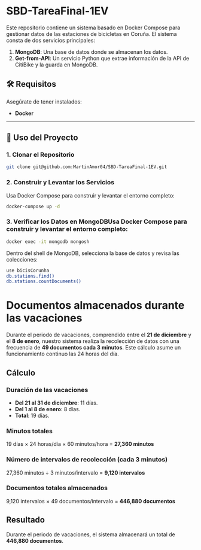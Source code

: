 # SBD-TareaFinal-1EV

Este repositorio contiene un sistema basado en Docker Compose para gestionar datos de las estaciones de bicicletas en Coruña. El sistema consta de dos servicios principales:

1. **MongoDB**: Una base de datos donde se almacenan los datos.
2. **Get-from-API**: Un servicio Python que extrae información de la API de CitiBike y la guarda en MongoDB.

## 🛠️ Requisitos

Asegúrate de tener instalados:

- **Docker** 

---

## 🚀 Uso del Proyecto

### 1. Clonar el Repositorio

```bash
git clone git@github.com:MartinAmor04/SBD-TareaFinal-1EV.git
```
### 2. Construir y Levantar los Servicios
Usa Docker Compose para construir y levantar el entorno completo:
```bash
docker-compose up -d
```
### 3. Verificar los Datos en MongoDBUsa Docker Compose para construir y levantar el entorno completo:
```bash
docker exec -it mongodb mongosh
```
Dentro del shell de MongoDB, selecciona la base de datos y revisa las colecciones:
```bash
use bicisCorunha
db.stations.find()
db.stations.countDocuments()
```
# Documentos almacenados durante las vacaciones

Durante el periodo de vacaciones, comprendido entre el **21 de diciembre** y el **8 de enero**, nuestro sistema realiza la recolección de datos con una frecuencia de **49 documentos cada 3 minutos**. Este cálculo asume un funcionamiento continuo las 24 horas del día.

## Cálculo

### Duración de las vacaciones
- **Del 21 al 31 de diciembre**: 11 días.  
- **Del 1 al 8 de enero**: 8 días.  
- **Total**: 19 días.

### Minutos totales
19 días × 24 horas/día × 60 minutos/hora = **27,360 minutos**

### Número de intervalos de recolección (cada 3 minutos)
27,360 minutos ÷ 3 minutos/intervalo = **9,120 intervalos**

### Documentos totales almacenados
9,120 intervalos × 49 documentos/intervalo = **446,880 documentos**

## Resultado
Durante el periodo de vacaciones, el sistema almacenará un total de **446,880 documentos**.

